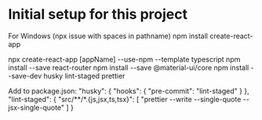 # Initial setup for this project

For Windows (npx issue with spaces in pathname)
npm install create-react-app

npx create-react-app [appName] --use-npm --template typescript
npm install --save react-router
npm install --save @material-ui/core
npm install --save-dev husky lint-staged prettier

Add to package.json:
  "husky": {
    "hooks": {
    "pre-commit": "lint-staged"
    }
  },
  "lint-staged": {
    "src/**/*.{js,jsx,ts,tsx}": [
    "prettier --write --single-quote --jsx-single-quote"
    ]
  }